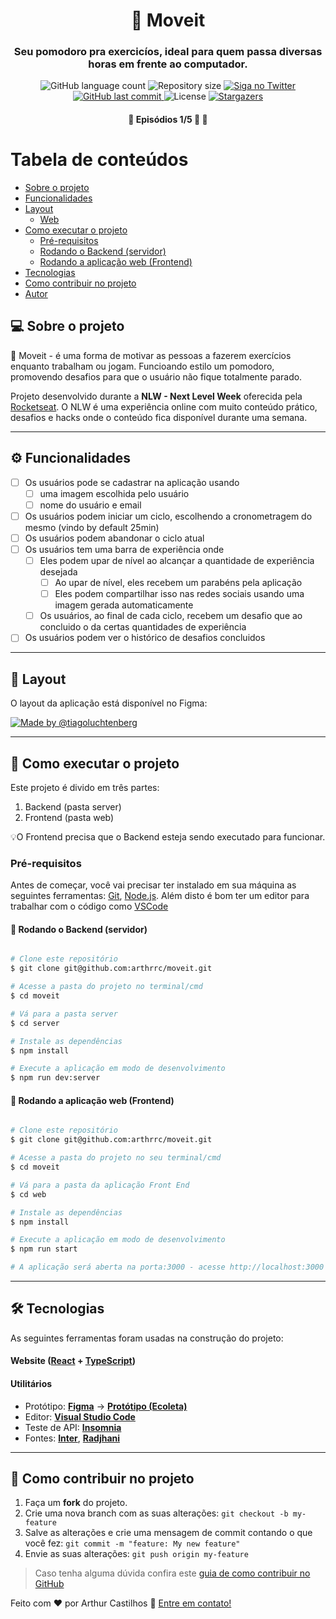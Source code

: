 

<h1 align="center">
    💪  Moveit
</h1>

<h3 align="center">
     Seu pomodoro pra exercicíos, ideal para quem passa diversas horas em frente ao computador. 
</h3>

<p align="center">
  <img alt="GitHub language count" src="https://img.shields.io/github/languages/count/arthrrc/moveit?color=%2304D361">

  <img alt="Repository size" src="https://img.shields.io/github/repo-size/arthrrc/moveit">

  <a href="https://www.twitter.com/arthrrc/">
    <img alt="Siga no Twitter" src="https://img.shields.io/twitter/url?url=https%3A%2F%2Fgithub.com%2Farthrrc%2Fmoveit">
  </a>
  
  <a href="https://github.com/arthrrc/moveit/commits/master">
    <img alt="GitHub last commit" src="https://img.shields.io/github/last-commit/arthrrc/moveit">
  </a>
    
   <img alt="License" src="https://img.shields.io/badge/license-MIT-brightgreen">
   <a href="https://github.com/arthrrc/moveit/stargazers">
    <img alt="Stargazers" src="https://img.shields.io/github/stars/arthrrc/moveit?style=social">
  </a>
  
 
</p>

<h4 align="center">
	🚧   Episódios 1/5 🚀 🚧
</h4>

Tabela de conteúdos
=================
<!--ts-->
   * [Sobre o projeto](#-sobre-o-projeto)
   * [Funcionalidades](#-funcionalidades)
   * [Layout](#-layout)
     * [Web](#web)
   * [Como executar o projeto](#-como-executar-o-projeto)
     * [Pré-requisitos](#pré-requisitos)
     * [Rodando o Backend (servidor)](#user-content--rodando-o-backend-servidor)
     * [Rodando a aplicação web (Frontend)](#user-content--rodando-a-aplicação-web-frontend)
   * [Tecnologias](#-tecnologias)
   * [Como contribuir no projeto](#-como-contribuir-no-projeto)
   * [Autor](#-autor)
<!--te-->


## 💻 Sobre o projeto

💪  Moveit - é uma forma de motivar as pessoas a fazerem exercícios enquanto trabalham ou jogam. Funcioando estilo um pomodoro, promovendo desafios para que o usuário não fique totalmente parado.


Projeto desenvolvido durante a **NLW - Next Level Week** oferecida pela [Rocketseat](https://nextlevelweek.com/episodios/react/1/edicao/4).
O NLW é uma experiência online com muito conteúdo prático, desafios e hacks onde o conteúdo fica disponível durante uma semana.

---

## ⚙️ Funcionalidades

- [ ] Os usuários pode se cadastrar na aplicação usando
  - [ ] uma imagem escolhida pelo usuário
  - [ ] nome do usuário e email

- [ ] Os usuários podem iniciar um ciclo, escolhendo a cronometragem do mesmo (vindo by default 25min) 
- [ ] Os usuários podem abandonar o ciclo atual
- [ ] Os usuários tem uma barra de experiência onde
  - [ ] Eles podem upar de nível ao alcançar a quantidade de experiência desejada
    - [ ] Ao upar de nível, eles recebem um parabéns pela aplicação
    - [ ] Eles podem compartilhar isso nas redes sociais usando uma imagem gerada automaticamente
  - [ ] Os usuários, ao final de cada ciclo, recebem um desafio que ao concluido o da certas quantidades de experiência
- [ ] Os usuários podem ver o histórico de desafios concluidos

---

## 🎨 Layout

O layout da aplicação está disponível no Figma:

<a href="https://www.figma.com/file/ge20pu3ofMOKoliUyKx1Nl/Move.it-1.0/">
  <img alt="Made by @tiagoluchtenberg" src="https://img.shields.io/badge/Acessar%20Layout%20-Figma-%2304D361">
</a>

---

## 🚀 Como executar o projeto

Este projeto é divido em três partes:
1. Backend (pasta server) 
2. Frontend (pasta web)

💡O Frontend precisa que o Backend esteja sendo executado para funcionar.

### Pré-requisitos

Antes de começar, você vai precisar ter instalado em sua máquina as seguintes ferramentas:
[Git](https://git-scm.com), [Node.js](https://nodejs.org/en/). 
Além disto é bom ter um editor para trabalhar com o código como [VSCode](https://code.visualstudio.com/)

#### 🎲 Rodando o Backend (servidor)

```bash

# Clone este repositório
$ git clone git@github.com:arthrrc/moveit.git

# Acesse a pasta do projeto no terminal/cmd
$ cd moveit

# Vá para a pasta server
$ cd server

# Instale as dependências
$ npm install

# Execute a aplicação em modo de desenvolvimento
$ npm run dev:server

```

#### 🧭 Rodando a aplicação web (Frontend)

```bash

# Clone este repositório
$ git clone git@github.com:arthrrc/moveit.git

# Acesse a pasta do projeto no seu terminal/cmd
$ cd moveit

# Vá para a pasta da aplicação Front End
$ cd web

# Instale as dependências
$ npm install

# Execute a aplicação em modo de desenvolvimento
$ npm run start

# A aplicação será aberta na porta:3000 - acesse http://localhost:3000

```

---

## 🛠 Tecnologias

As seguintes ferramentas foram usadas na construção do projeto:

#### **Website**  ([React](https://reactjs.org/)  +  [TypeScript](https://www.typescriptlang.org/))

<!--   **[React Router Dom](https://github.com/ReactTraining/react-router/tree/master/packages/react-router-dom)**
-   **[React Icons](https://react-icons.github.io/react-icons/)**
-   **[Axios](https://github.com/axios/axios)**
-   **[Leaflet](https://react-leaflet.js.org/en/)**
-   **[React Leaflet](https://react-leaflet.js.org/)**
-   **[React Dropzone](https://github.com/react-dropzone/react-dropzone)**

> Veja o arquivo  [package.json](https://github.com/tgmarinho/README-ecoleta/blob/master/web/package.json)

#### [](https://github.com/tgmarinho/Ecoleta#server-nodejs--typescript)**Server**  ([NodeJS](https://nodejs.org/en/)  +  [TypeScript](https://www.typescriptlang.org/))

-   **[Express](https://expressjs.com/)**
-   **[CORS](https://expressjs.com/en/resources/middleware/cors.html)**
-   **[KnexJS](http://knexjs.org/)**
-   **[SQLite](https://github.com/mapbox/node-sqlite3)**
-   **[ts-node](https://github.com/TypeStrong/ts-node)**
-   **[dotENV](https://github.com/motdotla/dotenv)**
-   **[Multer](https://github.com/expressjs/multer)**
-   **[Celebrate](https://github.com/arb/celebrate)**
-   **[Joi](https://github.com/hapijs/joi)**

> Veja o arquivo  [package.json](https://github.com/tgmarinho/README-ecoleta/blob/master/server/package.json)

-->

#### [](https://github.com/tgmarinho/Ecoleta#utilit%C3%A1rios)**Utilitários**

-   Protótipo:  **[Figma](https://www.figma.com/)**  →  **[Protótipo (Ecoleta)](https://www.figma.com/file/1SxgOMojOB2zYT0Mdk28lB/Ecoleta)**
-   Editor:  **[Visual Studio Code](https://code.visualstudio.com/)**  
-   Teste de API:  **[Insomnia](https://insomnia.rest/)**
-   Fontes:  **[Inter](https://fonts.google.com/specimen/Inter)**,  **[Radjhani](https://fonts.google.com/specimen/Rajdhani)**


---

## 💪 Como contribuir no projeto

1. Faça um **fork** do projeto.
2. Crie uma nova branch com as suas alterações: `git checkout -b my-feature`
3. Salve as alterações e crie uma mensagem de commit contando o que você fez: `git commit -m "feature: My new feature"`
4. Envie as suas alterações: `git push origin my-feature`
> Caso tenha alguma dúvida confira este [guia de como contribuir no GitHub](./CONTRIBUTING.md)


Feito com ❤️ por Arthur Castilhos 👋 [Entre em contato!](https://www.linkedin.com/in/arthrc/)